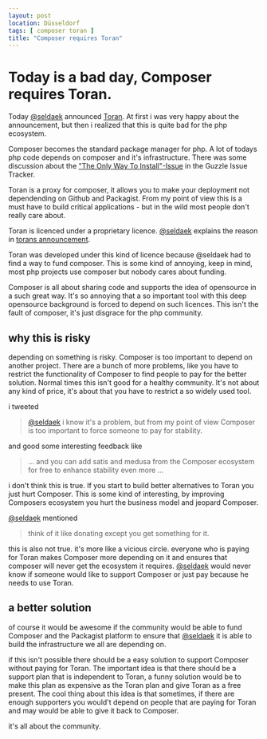 ```yaml
---
layout: post
location: Düsseldorf
tags: [ composer toran ]
title: "Composer requires Toran"
---
```


# Today is a bad day, Composer requires Toran.

Today [@seldaek](https://twitter.com/seldaek) announced [Toran](https://toranproxy.com).
At first i was very happy about the announcement, but then i realized that this is quite bad for the php ecosystem.

Composer becomes the standard package manager for php.
A lot of todays php code depends on composer and it's infrastructure.
There was some discussion about the ["The Only Way To Install"-Issue](https://github.com/guzzle/guzzle/issues/707#issuecomment-46255543) in the Guzzle Issue Tracker.

Toran is a proxy for composer, it allows you to make your deployment not dependending on Github and Packagist.
From my point of view this is a must have to build critical applications - but in the wild most people don't really care about.

Toran is licenced under a proprietary licence.
[@seldaek](https://twitter.com/seldaek) explains the reason in
[torans announcement](http://seld.be/notes/toran-proxy-and-the-future-of-composer).

Toran was developed under this kind of licence because @seldaek had to find a way to fund composer.
This is some kind of annoying, keep in mind, most php projects use composer but nobody cares about funding.

Composer is all about sharing code and supports the idea of opensource in a such great way.
It's so annoying that a so important tool with this deep opensource background is forced to depend on such licences.
This isn't the fault of composer, it's just disgrace for the php community.

## why this is risky
depending on something is risky. Composer is too important to depend on another project.
There are a bunch of more problems, like you have to restrict the functionality of Composer to find people to pay for the
better solution. Normal times this isn't good for a healthy community. It's not about any kind of price, it's about
that you have to restrict a so widely used tool.

i tweeted
> [@seldaek](https://twitter.com/seldaek) i know it's a problem, but from my point of view Composer is too important to force someone to pay for stability.

and good some interesting feedback like

> ... and you can add satis and medusa from the Composer ecosystem for free to enhance stability even more ...

i don't think this is true. If you start to build better alternatives to Toran you just hurt Composer. This is some kind of interesting,
by improving Composers ecosystem you hurt the business model and jeopard Composer.

[@seldaek](https://twitter.com/seldaek) mentioned
 > think of it like donating except you get something for it.

 this is also not true. it's more like a vicious circle.
 everyone who is paying for Toran makes Composer more depending on it and ensures that composer will never get the
 ecosystem it requires. [@seldaek](https://twitter.com/seldaek) would never know if someone would like to support
 Composer or just pay because he needs to use Toran.

 ## a better solution
 of course it would be awesome if the community would be able to fund Composer and the Packagist platform to ensure
 that [@seldaek](https://twitter.com/seldaek) it is able to build the infrastructure we all are depending on.

if this isn't possible there should be a easy solution to support Composer without paying for Toran.
The important idea is that there should be a support plan that is independent to Toran, a funny solution would be to make
this plan as expensive as the Toran plan and give Toran as a free present. The cool thing about this idea is that sometimes,
if there are enough supporters you would't depend on people that are paying for Toran and may would be able to give it back
to Composer.

it's all about the community.











